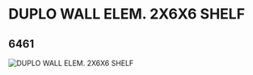 # DUPLO WALL ELEM. 2X6X6 SHELF
## 6461
![DUPLO WALL ELEM. 2X6X6 SHELF](https://lc-www-live-s.legocdn.com/media/bricks/5/2/646101.jpg)